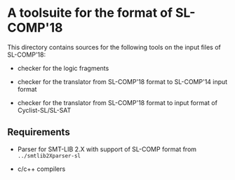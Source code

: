 # A toolsuite for the format of SL-COMP'18 #

This directory contains sources for the following tools on 
the input files of SL-COMP'18:

* checker for the logic fragments

* checker for the translator from SL-COMP'18 format to SL-COMP'14 input format

* checker for the translator from SL-COMP'18 format to input format of Cyclist-SL/SL-SAT


## Requirements ##

* Parser for SMT-LIB 2.X with support of SL-COMP format
from `../smtlib2Xparser-sl`

* c/c++ compilers



